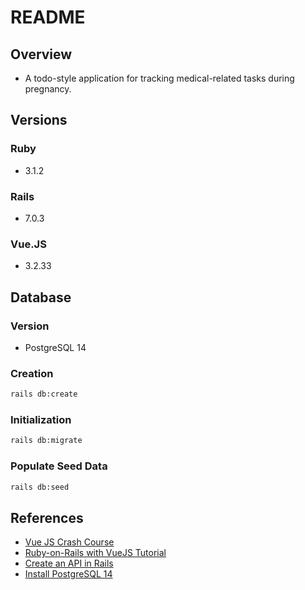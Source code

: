 # README

## Overview
- A todo-style application for tracking medical-related tasks during pregnancy.

## Versions

### Ruby
- 3.1.2

### Rails
- 7.0.3

### Vue.JS
- 3.2.33

## Database

### Version
- PostgreSQL 14

### Creation

```bash
rails db:create
```

### Initialization

```bash
rails db:migrate
```

### Populate Seed Data

```bash
rails db:seed
```

## References
- [Vue JS Crash Course](https://www.youtube.com/watch?v=qZXt1Aom3Cs)
- [Ruby-on-Rails with VueJS Tutorial](https://www.bootrails.com/blog/ruby-on-rails-and-vuejs-tutorial/)
- [Create an API in Rails](https://levelup.gitconnected.com/7-steps-to-create-an-api-in-rails-2f984c7c4286)
- [Install PostgreSQL 14](https://techviewleo.com/install-postgresql-on-arch-manjaro-garuda-linux/)
